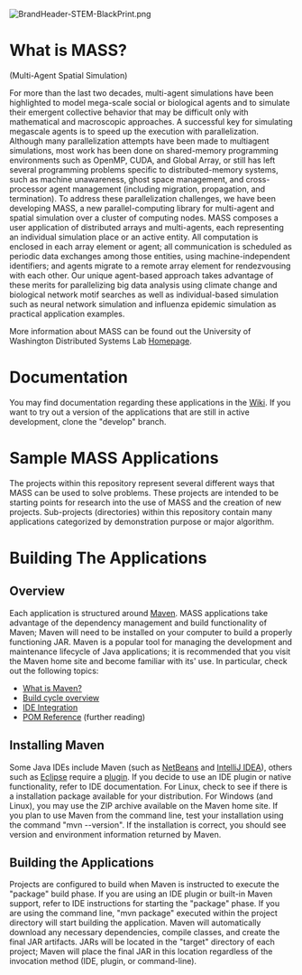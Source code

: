 ![BrandHeader-STEM-BlackPrint.png](https://bitbucket.org/repo/b9GKML/images/1347427446-BrandHeader-STEM-BlackPrint.png)
# What is MASS? #

(Multi-Agent Spatial Simulation)

For more than the last two decades, multi-agent simulations have been highlighted to model mega-scale social or biological agents and to simulate their emergent collective behavior that may be difficult only with mathematical and macroscopic approaches. A successful key for simulating megascale agents is to speed up the execution with parallelization. Although many parallelization attempts have been made to multiagent simulations, most work has been done on shared-memory programming environments such as OpenMP, CUDA, and Global Array, or still has left several programming problems specific to distributed-memory systems, such as machine unawareness, ghost space management, and cross-processor agent management (including migration, propagation, and termination). To address these parallelization challenges, we have been developing MASS, a new parallel-computing library for multi-agent and spatial simulation over a cluster of computing nodes. MASS composes a user application of distributed arrays and multi-agents, each representing an individual simulation place or an active entity. All computation is enclosed in each array element or agent; all communication is scheduled as periodic data exchanges among those entities, using machine-independent identifiers; and agents migrate to a remote array element for rendezvousing with each other. Our unique agent-based approach takes advantage of these merits for parallelizing big data analysis using climate change and biological network motif searches as well as individual-based simulation such as neural network simulation and influenza epidemic simulation as practical application examples.

More information about MASS can be found out the University of Washington Distributed Systems Lab [Homepage](http://depts.washington.edu/dslab/MASS).

# Documentation #
You may find documentation regarding these applications in the [Wiki](https://bitbucket.org/mass_application_developers/mass_java_appl/wiki/Home). If you want to try out a version of the applications that are still in active development, clone the "develop" branch.

# Sample MASS Applications #

The projects within this repository represent several different ways that MASS can be used to solve problems. These projects are intended to be starting points for research into the use of MASS and the creation of new projects. Sub-projects (directories) within this repository contain
many applications categorized by demonstration purpose or major algorithm.

# Building The Applications #
## Overview ##
Each application is structured around [Maven](https://maven.apache.org). MASS applications take advantage of the dependency management and build functionality of Maven; Maven will need to be installed on your computer to build a properly functioning JAR. Maven is a popular tool for managing the development and maintenance lifecycle of Java applications; it is recommended that you visit the Maven home site and become familiar with its' use. In particular, check out the following topics:

* [What is Maven?](https://maven.apache.org/what-is-maven.html)
* [Build cycle overview](https://maven.apache.org/guides/introduction/introduction-to-the-lifecycle.html)
* [IDE Integration](https://maven.apache.org/ide.html)
* [POM Reference](https://maven.apache.org/pom.html) (further reading)

## Installing Maven ##
Some Java IDEs include Maven (such as [NetBeans](https://netbeans.org) and [IntelliJ IDEA](https://www.jetbrains.com/idea)), others such as [Eclipse](https://eclipse.org) require a [plugin](http://www.eclipse.org/m2e). If you decide to use an IDE plugin or native functionality, refer to IDE documentation. For Linux, check to see if there is a installation package available for your distribution. For Windows (and Linux), you may use the ZIP archive available on the Maven home site. If you plan to use Maven from the command line, test your installation using the command "mvn --version". If the installation is correct, you should see version and environment information returned by Maven. 
## Building the Applications ##
Projects are configured to build when Maven is instructed to execute the "package" build phase. If you are using an IDE plugin or built-in Maven support, refer to IDE instructions for starting the "package" phase. If you are using the command line, "mvn package" executed within the project directory will start building the application. Maven will automatically download any necessary dependencies, compile classes, and create the final JAR artifacts. JARs will be located in the "target" directory of each project; Maven will place the final JAR in this location regardless of the invocation method (IDE, plugin, or command-line).